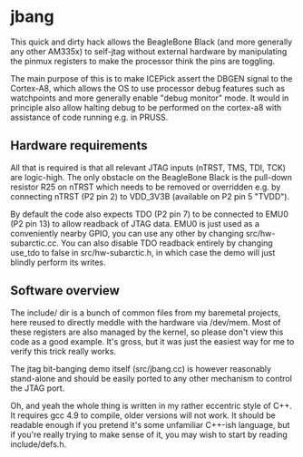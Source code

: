 # jbang
This quick and dirty hack allows the BeagleBone Black (and more generally any other AM335x) to self-jtag without external hardware by manipulating the pinmux registers to make the processor think the pins are toggling.

The main purpose of this is to make ICEPick assert the DBGEN signal to the Cortex-A8, which allows the OS to use processor debug features such as watchpoints and more generally enable "debug monitor" mode.  It would in principle also allow halting debug to be performed on the cortex-a8 with assistance of code running e.g. in PRUSS.

## Hardware requirements

All that is required is that all relevant JTAG inputs (nTRST, TMS, TDI, TCK) are logic-high.  The only obstacle on the BeagleBone Black is the pull-down resistor R25 on nTRST which needs to be removed or overridden e.g. by connecting nTRST (P2 pin 2) to VDD_3V3B (available on P2 pin 5 "TVDD").

By default the code also expects TDO (P2 pin 7) to be connected to EMU0 (P2 pin 13) to allow readback of JTAG data. EMU0 is just used as a conveniently nearby GPIO, you can use any other by changing src/hw-subarctic.cc.  You can also disable TDO readback entirely by changing use_tdo to false in src/hw-subarctic.h, in which case the demo will just blindly perform its writes.

## Software overview

The include/ dir is a bunch of common files from my baremetal projects, here reused to directly meddle with the hardware via /dev/mem.  Most of these registers are also managed by the kernel, so please don't view this code as a good example.  It's gross, but it was just the easiest way for me to verify this trick really works.

The jtag bit-banging demo itself (src/jbang.cc) is however reasonably stand-alone and should be easily ported to any other mechanism to control the JTAG port.

Oh, and yeah the whole thing is written in my rather eccentric style of C++.  It requires gcc 4.9 to compile, older versions will not work.  It should be readable enough if you pretend it's some unfamiliar C++-ish language, but if you're really trying to make sense of it, you may wish to start by reading include/defs.h.
